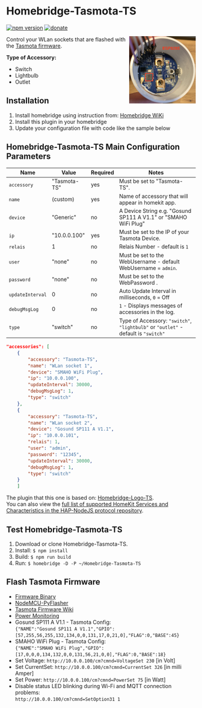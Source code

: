 # Homebridge-Tasmota-TS #

[![npm version](https://badge.fury.io/js/homebridge-tasmota-ts.svg)](https://badge.fury.io/js/homebridge-tasmota-ts)
[![donate](https://img.shields.io/badge/donate-PayPal-blue.svg)](https://www.paypal.me/Sinclair81)

<!-- markdownlint-disable MD033 -->
<img src="https://raw.githubusercontent.com/Sinclair81/Homebridge-Tasmota-TS/master/pic.png" align="right" alt="Gosund SP111 A V1.1" height="179" width="177">
<!-- markdownlint-enable MD033 -->

Control your WLan sockets that are flashed with the [Tasmota firmware](https://github.com/arendst/Tasmota).

__Type of Accessory:__

- Switch
- Lightbulb
- Outlet

## Installation ##

1. Install homebridge using instruction from: [Homebridge WiKi](https://github.com/homebridge/homebridge/wiki)
2. Install this plugin in your homebridge
3. Update your configuration file with code like the sample below

## Homebridge-Tasmota-TS Main Configuration Parameters ##

Name                     | Value               | Required | Notes
------------------------ | ------------------- | -------- | ------------------------
`accessory`              | "Tasmota-TS"        | yes      | Must be set to "Tasmota-TS".
`name`                   | (custom)            | yes      | Name of accessory that will appear in homekit app.
`device`                 | "Generic"           | no       | A Device String e.g. "Gosund SP111 A V1.1" or "SMAHO WiFi Plug"
`ip`                     | "10.0.0.100"        | yes      | Must be set to the IP of your Tasmota Device.
`relais`                 | 1                   | no       | Relais Number - default is `1`
`user`                   | "none"              | no       | Must be set to the WebUsername - default WebUsername = `admin`.
`password`               | "none"              | no       | Must be set to the WebPassword .
`updateInterval`         | 0                   | no       | Auto Update Interval in milliseconds, `0` = Off
`debugMsgLog`            | 0                   | no       | `1` - Displays messages of accessories in the log.
`type`                   | "switch"            | no       | Type of Accessory: `"switch"`, `"lightbulb"` or `"outlet"` - default is `"switch"`

```json
"accessories": [
    {
        "accessory": "Tasmota-TS",
        "name": "WLan socket 1",
        "device": "SMAHO WiFi Plug",
        "ip": "10.0.0.100",
        "updateInterval": 30000,
        "debugMsgLog": 1,
        "type": "switch"
    },
    {
        "accessory": "Tasmota-TS",
        "name": "WLan socket 2",
        "device": "Gosund SP111 A V1.1",
        "ip": "10.0.0.101",
        "relais": 1,
        "user": "admin",
        "password": "12345",
        "updateInterval": 30000,
        "debugMsgLog": 1,
        "type": "switch"
    }
    ]
```

The plugin that this one is based on: [Homebridge-Logo-TS](https://github.com/sinclair81/homebridge-logo-ts).  
You can also view the [full list of supported HomeKit Services and Characteristics in the HAP-NodeJS protocol repository](https://github.com/KhaosT/HAP-NodeJS/blob/master/src/lib/gen/HomeKit.ts).  

## Test Homebridge-Tasmota-TS ##

1. Download or clone Homebridge-Tasmota-TS.
2. Install: `$ npm install`
3. Build:   `$ npm run build`
4. Run:     `$ homebridge -D -P ~/Homebridge-Tasmota-TS`

## Flash Tasmota Firmware ##

- [Firmware Binary](https://github.com/arendst/Tasmota/releases)
- [NodeMCU-PyFlasher](https://github.com/marcelstoer/nodemcu-pyflasher)
- [Tasmota Firmware Wiki](https://tasmota.github.io/docs/#/installation/)
- [Power Monitoring](https://tasmota.github.io/docs/#/Commands?id=power-monitoring)
- Gosund SP111 A V1.1 - Tasmota Config:  
  `{"NAME":"Gosund SP111 A V1.1","GPIO":[57,255,56,255,132,134,0,0,131,17,0,21,0],"FLAG":0,"BASE":45}`
- SMAHO WiFi Plug - Tasmota Config:  
  `{"NAME":"SMAHO WiFi Plug","GPIO":[17,0,0,0,134,132,0,0,131,56,21,0,0],"FLAG":0,"BASE":18}`
- Set Voltage: `http://10.0.0.100/cm?cmnd=VoltageSet 230` [in Volt]
- Set CurrentSet: `http://10.0.0.100/cm?cmnd=CurrentSet 326` [in milli Amper]
- Set Power: `http://10.0.0.100/cm?cmnd=PowerSet 75` [in Watt]
- Disable status LED blinking during Wi-Fi and MQTT connection problems:  
  `http://10.0.0.100/cm?cmnd=SetOption31 1`
